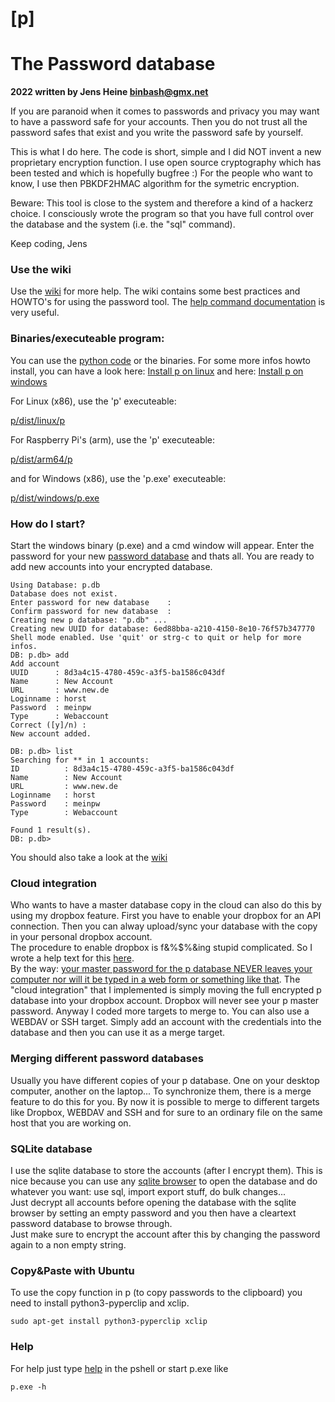 # [p]

# The Password database

__2022 written by Jens Heine <binbash@gmx.net>__

If you are paranoid when it comes to passwords and privacy you may want
to have a password safe for your accounts. Then you do not trust all the
password safes that exist and you write the password safe by yourself.

This is what I do here. The code is short, simple and I did NOT invent
a new proprietary encryption function. I use open source cryptography
which has been tested and which is hopefully bugfree :)
For the people who want to know, I use then PBKDF2HMAC algorithm for the symetric encryption.

Beware: This tool is close to the system and therefore a kind of a hackerz choice. I consciously wrote the program so that you have full control over the database and the system (i.e. the "sql" command).

Keep coding,
Jens

### Use the wiki
Use the [wiki](https://github.com/binbash23/p/wiki) for more help. The wiki contains some best practices and HOWTO's for using the password tool. The [help command documentation](https://github.com/binbash23/p/wiki/Full-help-documentation) is very useful.

### Binaries/executeable program:
You can use the [python code](https://github.com/binbash23/p/tree/master/source) or the binaries. For some more infos howto install, you can have a look here: [Install p on linux](https://github.com/binbash23/p/wiki/Install-p-on-a-linux-system-(best-practice)) and here: [Install p on windows](https://github.com/binbash23/p/wiki/Install-p-on-windows)

For Linux (x86), use the 'p' executeable:

[p/dist/linux/p](https://github.com/binbash23/p/raw/master/dist/linux/p)

For Raspberry Pi's (arm), use the 'p' executeable:

[p/dist/arm64/p](https://github.com/binbash23/p/raw/master/dist/arm64/p)

and for Windows (x86), use the 'p.exe' executeable: 

[p/dist/windows/p.exe](https://github.com/binbash23/p/raw/master/dist/windows/p.exe)


### How do I start?

Start the windows binary (p.exe) and a cmd window will appear. Enter the password for your new [password database](https://github.com/binbash23/p/blob/master/docs/20240316_p_database_file.png) and thats all. You are ready to add new accounts into your encrypted database.

```
Using Database: p.db
Database does not exist.
Enter password for new database    :
Confirm password for new database  :
Creating new p database: "p.db" ...
Creating new UUID for database: 6ed88bba-a210-4150-8e10-76f57b347770
Shell mode enabled. Use 'quit' or strg-c to quit or help for more infos.
DB: p.db> add
Add account
UUID      : 8d3a4c15-4780-459c-a3f5-ba1586c043df
Name      : New Account
URL       : www.new.de
Loginname : horst
Password  : meinpw
Type      : Webaccount
Correct ([y]/n) :
New account added.

DB: p.db> list
Searching for ** in 1 accounts:
ID          : 8d3a4c15-4780-459c-a3f5-ba1586c043df
Name        : New Account
URL         : www.new.de
Loginname   : horst
Password    : meinpw
Type        : Webaccount

Found 1 result(s).
DB: p.db>
```

You should also take a look at the [wiki](https://github.com/binbash23/p/wiki)

### Cloud integration

Who wants to have a master database copy in the cloud can also do this by using my dropbox feature. First you have to enable your dropbox for an API connection. Then you can alway upload/sync your database with the copy in your personal dropbox account.<br>The procedure to enable dropbox is f&%$%&ing stupid complicated. So I wrote a help text for this [here](https://github.com/binbash23/p/blob/master/docs/howto_dropbox_configuration.txt).<br>By the way: [your master password for the p database NEVER leaves your computer nor will it be typed in a web form or something like that](https://github.com/binbash23/p/blob/master/docs/20221230_p_architecture.png). The "cloud integration" that I implemented is simply moving the full encrypted p database into your dropbox account. Dropbox will never see your p master password. 
Anyway I coded more targets to merge to. You can also use a WEBDAV or SSH target. Simply add an account with the credentials into the database and then you can use it as a merge target.

### Merging different password databases

Usually you have different copies of your p database. One on your desktop computer, another on the laptop... To synchronize them, there is a merge feature to do this for you. By now it is possible to merge to different targets like Dropbox, WEBDAV and SSH and for sure to an ordinary file on the same host that you are working on.

### SQLite database

I use the sqlite database to store the accounts (after I encrypt them). This is nice because you can use any [sqlite browser](https://sqlitebrowser.org/dl/) to open the database and do whatever you want: use sql, import export stuff, do bulk changes...<br>
Just decrypt all accounts before opening the database with the sqlite browser by setting an empty password and you then have a cleartext password database to browse through.<br>
Just make sure to encrypt the account after this by changing the password again to a non empty string.

### Copy&Paste with Ubuntu

To use the copy function in p (to copy passwords to the clipboard) you need to install python3-pyperclip and xclip.
```
sudo apt-get install python3-pyperclip xclip
```

### Help

For help just type [help](https://github.com/binbash23/p/wiki/Full-help-documentation#help) in the pshell or start p.exe like 
```
p.exe -h
```
